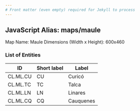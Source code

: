 ```yaml
---
# Front matter (even empty) required for Jekyll to process
---
```


## JavaScript Alias: maps/maule

Map Name: Maule
Dimensions (Width x Height): 600x460

### List of Entities

ID | Short label | Label
---|---|---|
CL.ML.CU|CU|Curicó
CL.ML.TC|TC|Talca
CL.ML.LN|LN|Linares
CL.ML.CQ|CQ|Cauquenes

